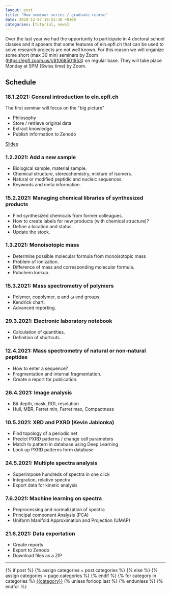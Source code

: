 ```yaml
---
layout: post
title: "New seminar series / graduate course"
date: 2020-12-07 19:53:30 +0100
categories: [tutorial, news]
---
```


Over the last year we had the opportunity to participate in 4 doctoral school classes and it appears that some features of eln.epfl.ch that can be used to solve research projects are not well known.
For this reason we will organize some short (max 30 min) seminars by Zoom (https://epfl.zoom.us/j/81068501953) on regular base. They will take place Monday at 5PM (Swiss time) by Zoom.

## Schedule

### 18.1.2021: General introduction to eln.epfl.ch

The first seminar will focus on the "big picture"

- Philosophy
- Store / retrieve original data
- Extract knowledge
- Publish information to Zenodo

<a href="../../../../docs/assets/files/topic1.pdf">Slides</a>

### 1.2.2021: Add a new sample

- Biological sample, material sample.
- Chemical structure, stereochemistry, mixture of isomers.
- Natural or modified peptidic and nucleic sequences.
- Keywords and meta information.

### 15.2.2021: Managing chemical libraries of synthesized products

- Find synthesized chemicals from former colleagues.
- How to create labels for new products (with chemical structure)?
- Define a location and status.
- Update the stock.

### 1.3.2021: Monoisotopic mass

- Determine possible molecular formula from monoisotopic mass
- Problem of ionization.
- Difference of mass and corresponding molecular formula.
- Pubchem lookup.

### 15.3.2021: Mass spectrometry of polymers

- Polymer, copolymer, ⍺ and ⍵ end groups.
- Kendrick chart.
- Advanced reporting.

### 29.3.2021: Electronic laboratory notebook

- Calculation of quantities.
- Definition of shortcuts.

### 12.4.2021: Mass spectrometry of natural or non-natural peptides

- How to enter a sequence?
- Fragmentation and internal fragmentation.
- Create a report for publication.

### 26.4.2021: Image analysis

- Bit depth, mask, ROI, resolution
- Hull, MBR, Ferret min, Ferret max, Compactness

### 10.5.2021: XRD and PXRD (Kevin Jablonka)

- Find topology of a periodic net
- Predict PXRD patterns / change cell parameters
- Match to pattern in database using Deep Learning
- Look up PXRD patterns form database

### 24.5.2021: Multiple spectra analysis

- Superimpose hundreds of spectra in one click
- Integration, relative spectra
- Export data for kinetic analysis

### 7.6.2021: Machine learning on spectra

- Preprocessing and normalization of spectra
- Principal component Analysis (PCA)
- Uniform Manifold Approximation and Projection (UMAP)

### 21.6.2021: Data exportation

- Create reports
- Export to Zenodo
- Download files as a ZIP

<hr>

<div class="post-categories">
  {% if post %}
    {% assign categories = post.categories %}
  {% else %}
    {% assign categories = page.categories %}
  {% endif %}
  {% for category in categories %}
  <a href="{{site.baseurl}}/categories/#{{category|slugize}}">{{category}}</a>
  {% unless forloop.last %}&nbsp;{% endunless %}
  {% endfor %}
</div>
